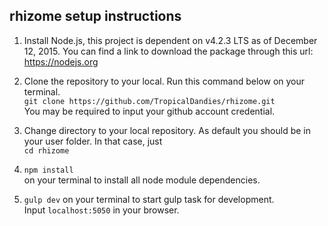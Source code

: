 ## rhizome setup instructions
1. Install Node.js, this project is dependent on v4.2.3 LTS as of December 12, 2015.
You can find a link to download the package through this url:  
https://nodejs.org

2. Clone the repository to your local. Run this command below on your terminal.  
`git clone https://github.com/TropicalDandies/rhizome.git`   
You may be required to input your github account credential.

3. Change directory to your local repository. As default you should be in your user folder. In that case, just  
`cd rhizome`

4. `npm install`  
on your terminal to install all node module dependencies.

5. `gulp dev`
on your terminal to start gulp task for development.  
Input `localhost:5050` in your browser.
